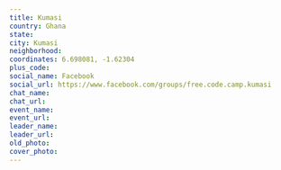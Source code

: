 ```yaml
---
title: Kumasi
country: Ghana
state: 
city: Kumasi
neighborhood: 
coordinates: 6.698081, -1.62304
plus_code:
social_name: Facebook
social_url: https://www.facebook.com/groups/free.code.camp.kumasi
chat_name:
chat_url:
event_name:
event_url:
leader_name:
leader_url:
old_photo: 
cover_photo:
---
```

